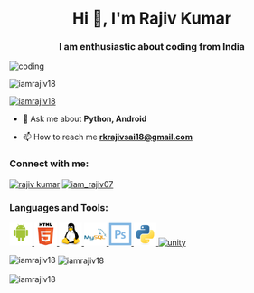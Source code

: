 <h1 align="center">Hi 👋, I'm Rajiv Kumar</h1>
<h3 align="center">I am enthusiastic about coding from India</h3>

<img src="https://images.app.goo.gl/7TtMH323w2ArdZ1c6" alt="coding">
<p align="left"> <img src="https://komarev.com/ghpvc/?username=iamrajiv18&label=Profile%20views&color=0e75b6&style=flat" alt="iamrajiv18" /> </p>

<p align="left"> <a href="https://github.com/ryo-ma/github-profile-trophy"><img src="https://github-profile-trophy.vercel.app/?username=iamrajiv18" alt="iamrajiv18" /></a> </p>

- 💬 Ask me about **Python, Android**

- 📫 How to reach me **rkrajivsai18@gmail.com**

<h3 align="left">Connect with me:</h3>
<p align="left">
<a href="https://linkedin.com/in/rajiv kumar" target="blank"><img align="center" src="https://raw.githubusercontent.com/rahuldkjain/github-profile-readme-generator/master/src/images/icons/Social/linked-in-alt.svg" alt="rajiv kumar" height="30" width="40" /></a>
<a href="https://instagram.com/iam_rajiv07" target="blank"><img align="center" src="https://raw.githubusercontent.com/rahuldkjain/github-profile-readme-generator/master/src/images/icons/Social/instagram.svg" alt="iam_rajiv07" height="30" width="40" /></a>
</p>

<h3 align="left">Languages and Tools:</h3>
<p align="left"> <a href="https://developer.android.com" target="_blank" rel="noreferrer"> <img src="https://raw.githubusercontent.com/devicons/devicon/master/icons/android/android-original-wordmark.svg" alt="android" width="40" height="40"/> </a> <a href="https://www.w3.org/html/" target="_blank" rel="noreferrer"> <img src="https://raw.githubusercontent.com/devicons/devicon/master/icons/html5/html5-original-wordmark.svg" alt="html5" width="40" height="40"/> </a> <a href="https://www.linux.org/" target="_blank" rel="noreferrer"> <img src="https://raw.githubusercontent.com/devicons/devicon/master/icons/linux/linux-original.svg" alt="linux" width="40" height="40"/> </a> <a href="https://www.mysql.com/" target="_blank" rel="noreferrer"> <img src="https://raw.githubusercontent.com/devicons/devicon/master/icons/mysql/mysql-original-wordmark.svg" alt="mysql" width="40" height="40"/> </a> <a href="https://www.photoshop.com/en" target="_blank" rel="noreferrer"> <img src="https://raw.githubusercontent.com/devicons/devicon/master/icons/photoshop/photoshop-line.svg" alt="photoshop" width="40" height="40"/> </a> <a href="https://www.python.org" target="_blank" rel="noreferrer"> <img src="https://raw.githubusercontent.com/devicons/devicon/master/icons/python/python-original.svg" alt="python" width="40" height="40"/> </a> <a href="https://unity.com/" target="_blank" rel="noreferrer"> <img src="https://www.vectorlogo.zone/logos/unity3d/unity3d-icon.svg" alt="unity" width="40" height="40"/> </a> </p>

<p><img align="left" src="https://github-readme-stats.vercel.app/api/top-langs?username=iamrajiv18&show_icons=true&locale=en&layout=compact" alt="iamrajiv18" /></p>

<p>&nbsp;<img align="center" src="https://github-readme-stats.vercel.app/api?username=iamrajiv18&show_icons=true&locale=en" alt="iamrajiv18" /></p>

<p><img align="center" src="https://github-readme-streak-stats.herokuapp.com/?user=iamrajiv18&" alt="iamrajiv18" /></p>
